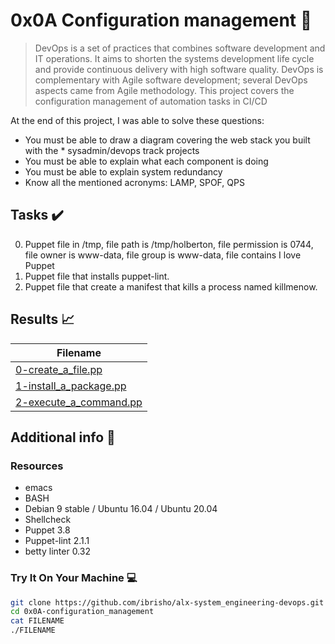 # 0x0A Configuration management :wrench:

> DevOps is a set of practices that combines software development and IT operations. It aims to shorten the systems development life cycle and provide continuous delivery with high software quality. DevOps is complementary with Agile software development; several DevOps aspects came from Agile methodology. This project covers the configuration management of automation tasks in CI/CD

At the end of this project, I was able to solve these questions:

* You must be able to draw a diagram covering the web stack you built with the * sysadmin/devops track projects
* You must be able to explain what each component is doing
* You must be able to explain system redundancy
* Know all the mentioned acronyms: LAMP, SPOF, QPS


## Tasks :heavy_check_mark:

0. Puppet file in /tmp, file path is /tmp/holberton, file permission is 0744, file owner is www-data, file group is www-data, file contains I love Puppet
1. Puppet file that installs puppet-lint.
2. Puppet file that create a manifest that kills a process named killmenow.



## Results :chart_with_upwards_trend:

| Filename |
| ------ |
| [0-create_a_file.pp](https://github.com/edward0rtiz/holberton-system_engineering-devops/blob/master/0x0A-configuration_management/0-create_a_file.pp)|
| [1-install_a_package.pp](https://github.com/edward0rtiz/holberton-system_engineering-devops/blob/master/0x0A-configuration_management/1-install_a_package.pp)|
| [2-execute_a_command.pp](https://github.com/edward0rtiz/holberton-system_engineering-devops/blob/master/0x0A-configuration_management/2-execute_a_command.pp)|


## Additional info :construction:
### Resources

- emacs
- BASH
- Debian 9 stable / Ubuntu 16.04 / Ubuntu 20.04
- Shellcheck
- Puppet 3.8
- Puppet-lint 2.1.1
- betty linter 0.32

### Try It On Your Machine :computer:
```bash
git clone https://github.com/ibrisho/alx-system_engineering-devops.git
cd 0x0A-configuration_management
cat FILENAME
./FILENAME
```
